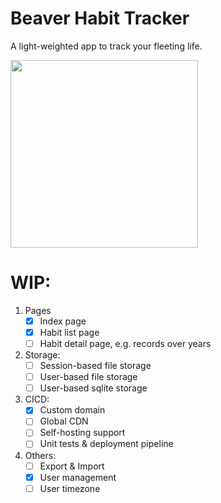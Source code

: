 # Beaver Habit Tracker
A light-weighted app to track your fleeting life.

<img src='https://github.com/daya0576/beaverhabits/assets/6239652/93da4764-0050-4128-8057-f05f767b6e16' width='300'>

# WIP: 
1. Pages
    - [x] Index page
    - [x] Habit list page
    - [ ] Habit detail page, e.g. records over years
2. Storage:
    - [ ] Session-based file storage
    - [ ] User-based file storage
    - [ ] User-based sqlite storage
3. CICD:
    - [x] Custom domain
    - [ ] Global CDN
    - [ ] Self-hosting support
    - [ ] Unit tests & deployment pipeline
4. Others:
    - [ ] Export & Import
    - [x] User management
    - [ ] User timezone
